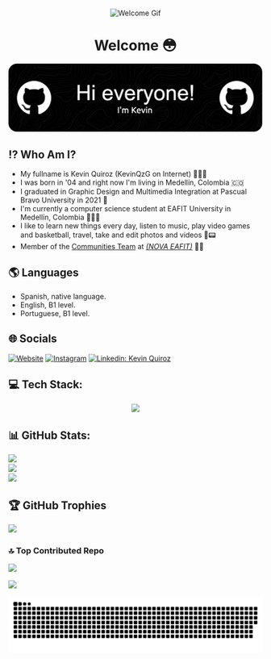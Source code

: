 <div style="text-align: center; margin-top: 20px;">
  <img src="https://media1.giphy.com/media/v1.Y2lkPTc5MGI3NjExZHBrcnQ0MGgxN240OTA1OTVycGc3dmp1Z3RlOTNzbHpkdGNjb2E3bSZlcD12MV9pbnRlcm5hbF9naWZfYnlfaWQmY3Q9cw/Pj7sqBo39R1jCZLZqj/giphy.gif" width="200px" alt="Welcome Gif">
  <h1 style="text-align: center;">Welcome  😳 </h1>
</div>

![Header](/github-header-image.png)

## ⁉️ Who Am I?

- My fullname is Kevin Quiroz (KevinQzG on Internet) 👨🏼‍🚀
- I was born in '04 and right now I'm living in Medellín, Colombia 🇨🇴
- I graduated in Graphic Design and Multimedia Integration at Pascual Bravo University in 2021 🎨
- I'm currently a computer science student at EAFIT University in Medellín, Colombia 👨🏻‍🎓
- I like to learn new things every day, listen to music, play video games and basketball, travel, take and edit photos and videos 🏀📟
- Member of the [Communities Team](https://github.com/gruponovaeafit) at [*(NOVA EAFIT)*](https://www.instagram.com/novaeafit/) 🚀💜

## 🌎 Languages

- Spanish, native language.
- English, B1 level.
- Portuguese, B1 level.

## 🌐 Socials

[![Website](https://img.shields.io/website-up-down-green-red/http/monip.org.svg)](https://kevinqzg.vercel.app/)
[![Instagram](https://img.shields.io/badge/instagram-%23E4405F.svg?style=for-the-badge&logo=Instagram&logoColor=white)](https://instagram.com/kquirozg30)
[![Linkedin: Kevin Quiroz](https://img.shields.io/badge/linkedin-%230077B5.svg?style=for-the-badge&logo=linkedin&logoColor=white=https://www.linkedin.com/in/kevinqzg/)](https://www.linkedin.com/in/kevinqzg/)


## 💻 Tech Stack:
<p align="center">
  <a href="https://skillicons.dev">
    <img src="https://skillicons.dev/icons?i=css,js,ts,md,latex,java,c,cs,cpp,html,r,python,aws,azure,fastapi,flask,django,wordpress,tailwind,react,mongodb,mysql,sqlite,figma,xd,illustrator,photoshop,git,github,arduino,docker,notion,unity,swift,vercel,netlify,bootstrap,flutter,matplotlib,pandas,plotly" />
  </a>
</p>


## 📊 GitHub Stats:
![](https://github-readme-stats.vercel.app/api?username=KevinQzG&theme=radical&hide_border=false&include_all_commits=true&count_private=true)<br/>
![](https://github-readme-streak-stats.herokuapp.com/?user=KevinQzG&theme=radical&hide_border=false)<br/>
![](https://github-readme-stats.vercel.app/api/top-langs/?username=KevinQzG&theme=radical&hide_border=false&include_all_commits=true&count_private=true&layout=compact)

## 🏆 GitHub Trophies
![](https://github-profile-trophy.vercel.app/?username=KevinQzG&theme=radical&no-frame=true&no-bg=true&margin-w=4)

### 🔝 Top Contributed Repo
![](https://github-contributor-stats.vercel.app/api?username=KevinQzG&limit=5&theme=radical&hide_border&combine_all_yearly_contributions=true)

[![](https://visitcount.itsvg.in/api?id=KevinQzG&icon=2&color=4)](https://visitcount.itsvg.in)

![snake gif](https://github.com/KevinQzG/KevinQzG/blob/output/github-contribution-grid-snake-dark.svg)
